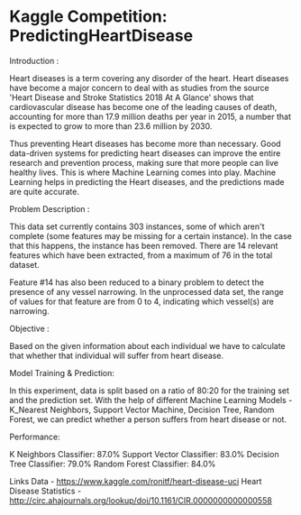 # Kaggle Competition: PredictingHeartDisease

Introduction :

Heart diseases is a term covering any disorder of the heart. Heart diseases have become a major concern to deal with as studies from the source 'Heart Disease and Stroke Statistics 2018 At A Glance' shows that cardiovascular disease has become one of the leading causes of death, accounting for more than 17.9 million deaths per year in 2015, a number that is expected to grow to more than 23.6 million by 2030.

Thus preventing Heart diseases has become more than necessary. Good data-driven systems for predicting heart diseases can improve the entire research and prevention process, making sure that more people can live healthy lives. This is where Machine Learning comes into play. Machine Learning helps in predicting the Heart diseases, and the predictions made are quite accurate.

Problem Description :

This data set currently contains 303 instances, some of which aren't complete (some features may be missing for a certain instance). In the case that this happens, the instance has been removed. There are 14 relevant features which have been extracted, from a maximum of 76 in the total dataset.

Feature #14 has also been reduced to a binary problem to detect the presence of any vessel narrowing. In the unprocessed data set, the range of values for that feature are from 0 to 4, indicating which vessel(s) are narrowing.

Objective : 

Based on the given information about each individual we have to calculate that whether that individual will suffer from heart disease.

Model Training & Prediction:

In this experiment, data is split based on a ratio of 80:20 for the training set and the prediction set. With the help of different Machine Learning Models - K_Nearest Neighbors, Support Vector Machine, Decision Tree, Random Forest, we can predict whether a person suffers from heart disease or not.

Performance:

K Neighbors Classifier: 87.0%
Support Vector Classifier: 83.0%
Decision Tree Classifier: 79.0%
Random Forest Classifier: 84.0%

Links
Data - https://www.kaggle.com/ronitf/heart-disease-uci
Heart Disease Statistics - http://circ.ahajournals.org/lookup/doi/10.1161/CIR.0000000000000558









